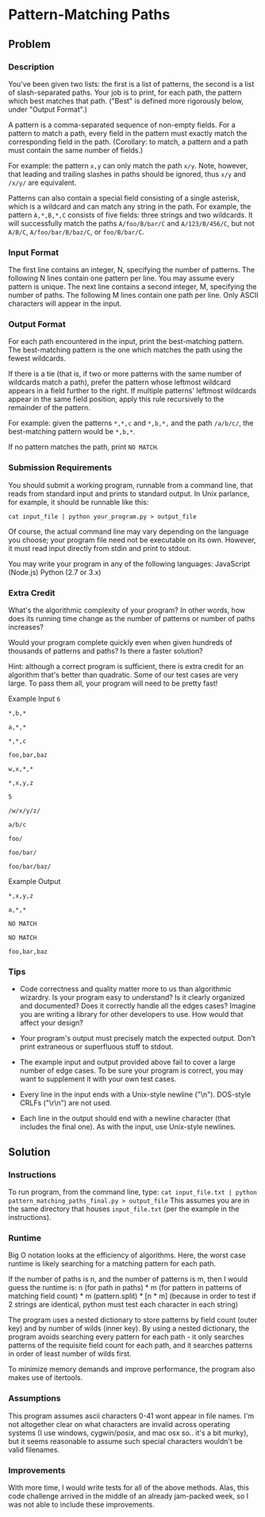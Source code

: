 # Pattern-Matching Paths 

## Problem 
### Description 

You've been given two lists: the first is a list of patterns, the second 
is a list of slash-separated paths. Your job is to print, for each path, 
the pattern which best matches that path. ("Best" is defined more 
rigorously below, under "Output Format".) 

A pattern is a comma-separated sequence of non-empty fields. For a 
pattern to match a path, every field in the pattern must exactly match 
the corresponding field in the path. (Corollary: to match, a pattern and 
a path must contain the same number of fields.) 

For example: the pattern `x,y` can only match the path `x/y`. Note, however, that leading and trailing slashes in paths should be ignored, thus `x/y` and `/x/y/` are equivalent. 

Patterns can also contain a special field consisting of a single 
asterisk, which is a wildcard and can match any string in the path. 
For example, the pattern `A,*,B,*,C` consists of five fields: three 
strings and two wildcards. It will successfully match the paths 
`A/foo/B/bar/C` and `A/123/B/456/C`, but not `A/B/C`, 
`A/foo/bar/B/baz/C`, or `foo/B/bar/C`. 

### Input Format 

The first line contains an integer, N, specifying the number of 
patterns. The following N lines contain one pattern per line. You may 
assume every pattern is unique. The next line contains a second integer, 
M, specifying the number of paths. The following M lines contain one 
path per line. Only ASCII characters will appear in the input. 

### Output Format 

For each path encountered in the input, print the best-matching 
pattern. The best-matching pattern is the one which matches the path 
using the fewest wildcards. 

If there is a tie (that is, if two or more patterns with the same number 
of wildcards match a path), prefer the pattern whose leftmost wildcard 
appears in a field further to the right. If multiple patterns' leftmost 
wildcards appear in the same field position, apply this rule recursively 
to the remainder of the pattern. 

For example: given the patterns `*,*,c` and `*,b,*,` and the path 
`/a/b/c/`, the best-matching pattern would be `*,b,*`. 

If no pattern matches the path, print `NO MATCH`. 

### Submission Requirements 

You should submit a working program, runnable from a command line, that 
reads from standard input and prints to standard output. In Unix 
parlance, for example, it should be runnable like this: 

`cat input_file | python your_program.py > output_file `

Of course, the actual command line may vary depending on the language 
you choose; your program file need not be executable on its own. 
However, it must read input directly from stdin and print to stdout. 

You may write your program in any of the following languages: 
JavaScript (Node.js) 
Python (2.7 or 3.x) 

### Extra Credit 
What's the algorithmic complexity of your program? In other words, how 
does its running time change as the number of patterns or number of 
paths increases? 

Would your program complete quickly even when given hundreds of 
thousands of patterns and paths? Is there a faster solution? 

Hint: although a correct program is sufficient, there is extra credit 
for an algorithm that's better than quadratic. Some of our test cases 
are very large. To pass them all, your program will need to be pretty 
fast! 

Example Input 
`6 `

`*,b,* `

`a,*,*` 

`*,*,c `

`foo,bar,baz `

`w,x,*,* `

`*,x,y,z `

`5 `

`/w/x/y/z/ `

`a/b/c `

`foo/ `

`foo/bar/ `

`foo/bar/baz/ `


Example Output 

`*,x,y,z `

`a,*,* `

`NO MATCH `

`NO MATCH `

`foo,bar,baz `

### Tips 

- Code correctness and quality matter more to us than algorithmic wizardry. Is your program easy to understand? Is it clearly organized and documented? Does it correctly handle all the edges cases? Imagine you are writing a library for other developers to use. How would that affect your design? 

- Your program's output must precisely match the expected output. Don't print extraneous or superfluous stuff to stdout. 

- The example input and output provided above fail to cover a large number of edge cases. To be sure your program is correct, you may want to supplement it with your own test cases. 

- Every line in the input ends with a Unix-style newline ("\n"). DOS-style CRLFs ("\r\n") are not used. 

- Each line in the output should end with a newline character (that includes the final one). As with the input, use Unix-style newlines.

## Solution

### Instructions
To run program, from the command line, type:
`cat input_file.txt | python pattern_matching_paths_final.py > output_file` 
This assumes you are in the same directory that houses `input_file.txt` (per the example in the instructions).

### Runtime
Big O notation looks at the efficiency of algorithms.
Here, the worst case runtime is likely searching for a matching pattern for each path.

If the number of paths is n, and the number of patterns is m, then I would guess the runtime is:
n (for path in paths) * m (for pattern in patterns of matching field count) * m (pattern.split) * [n * m] (because in order to test if 2 strings are identical, python must test each character in each string)

The program uses a nested dictionary to store patterns by field count (outer key) and by number of wilds (inner key).  By using a nested dictionary, the program avoids searching every pattern for each path - it only searches patterns of the requisite field count for each path, and it searches patterns in order of least number of wilds first.  

To minimize memory demands and improve performance, the program also makes use of itertools.  
### Assumptions
This program assumes ascii characters 0-41 wont appear in file names.  I'm not altogether clear on what characters are invalid across operating systems (I use windows, cygwin/posix, and mac osx so.. it's a bit murky), but it seems reasonable to assume such special characters wouldn't be valid filenames.

### Improvements
With more time, I would write tests for all of the above methods.  Alas, this code challenge arrived in the middle of an already jam-packed week, so I was not able to include these improvements.  